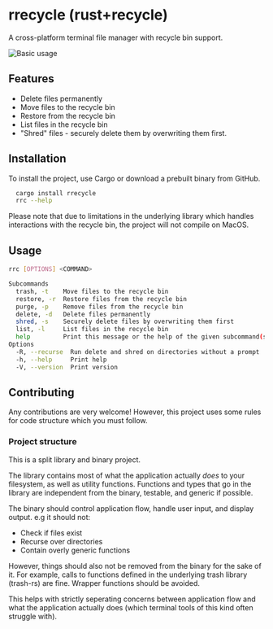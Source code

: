 # rrecycle (rust+recycle)

A cross-platform terminal file manager with recycle bin support.

![Basic usage](https://vhs.charm.sh/vhs-311lSVb9LGhZ7euYbrX615.gif)

## Features

- Delete files permanently
- Move files to the recycle bin
- Restore from the recycle bin
- List files in the recycle bin
- "Shred" files - securely delete them by overwriting them first. 


## Installation
To install the project, use Cargo or download a prebuilt binary from GitHub.

```bash
  cargo install rrecycle
  rrc --help
```

Please note that due to limitations in the underlying library which handles interactions with the recycle bin, the project will not compile on MacOS. 

## Usage
```bash
rrc [OPTIONS] <COMMAND>

Subcommands
  trash, -t    Move files to the recycle bin
  restore, -r  Restore files from the recycle bin
  purge, -p    Remove files from the recycle bin
  delete, -d   Delete files permanently
  shred, -s    Securely delete files by overwriting them first
  list, -l     List files in the recycle bin
  help         Print this message or the help of the given subcommand(s)
Options
  -R, --recurse  Run delete and shred on directories without a prompt
  -h, --help     Print help
  -V, --version  Print version
```
    
## Contributing

Any contributions are very welcome! However, this project uses some rules for code
structure which you must follow.

### Project structure
This is a split library and binary project. 

The library contains most of what the application actually *does* to your filesystem, as well as utility functions. Functions and types that go in the library are independent from the binary, testable, and generic if possible. 

The binary should control application flow, handle user input, and display output. 
e.g it should not:

- Check if files exist
- Recurse over directories
- Contain overly generic functions

However, things should also not be removed from the binary for the sake of it. For example, calls to functions defined in the underlying trash library (trash-rs) are fine. Wrapper functions should be avoided. 

This helps with strictly seperating concerns between application flow and what the application actually does (which terminal tools of this kind often struggle with).

